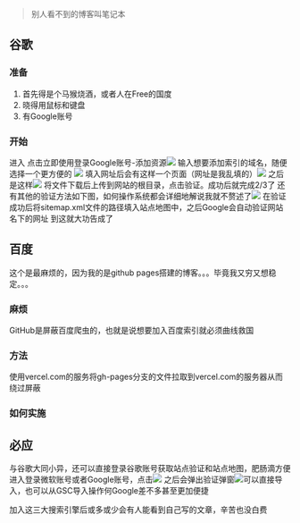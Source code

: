 > 别人看不到的博客叫笔记本
## 谷歌
### 准备
1. 首先得是个马猴烧酒，或者人在Free的国度
2. 晓得用鼠标和键盘
3. 有Google账号

### 开始
进入
点击立即使用登录Google账号-添加资源![](\images\XxLzMQkCBAgQIECAAAECBAgQIECAAAECBAgQIECAAAECBAgsdYGaiUx+NQIECBAgQIAAAQIECBAgQIAAAQIECBAgQIAAAQIECBBYVIGnUYz7fwBC7m+8cDzHZQAAAABJRU5ErkJggg==.jpg)
输入想要添加索引的域名，随便选择一个更方便的
![](\images\D7ELEe7DeQtOAAAAAElFTkSuQmCC.jpg)
填入网址后会有这样一个页面（网址是我乱填的）![](\images\3.jpg)
之后是这样![](\images\5.jpg)
将文件下载后上传到网站的根目录，点击验证。成功后就完成2/3了
还有其他的验证方法如下图，如何操作系统都会详细地解说我就不赘述了![](\images\6.jpg)
在验证成功后将sitemap.xml文件的路径填入站点地图中，之后Google会自动验证网站名下的网址
到这就大功告成了

## 百度
这个是最麻烦的，因为我的是github pages搭建的博客。。。毕竟我又穷又想稳定。。。
### 麻烦
GitHub是屏蔽百度爬虫的，也就是说想要加入百度索引就必须曲线救国
### 方法
使用vercel.com的服务将gh-pages分支的文件拉取到vercel.com的服务器从而绕过屏蔽
### 如何实施
## 必应
与谷歌大同小异，还可以直接登录谷歌账号获取站点验证和站点地图，肥肠滴方便
进入登录微软账号或者Google账号，点击![](\images\7.jpg)
之后会弹出验证弹窗![](\images\8.jpg)可以直接导入，也可以从GSC导入操作何Google差不多甚至更加便捷

加入这三大搜索引擎后或多或少会有人能看到自己写的文章，辛苦也没白费

